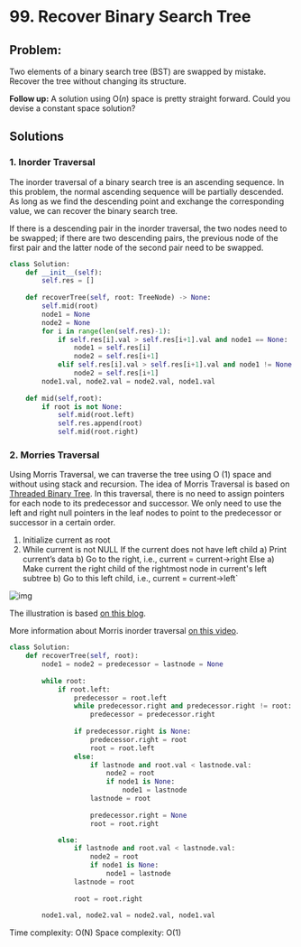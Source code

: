 # 99. Recover Binary Search Tree

## Problem: 

Two elements of a binary search tree (BST) are swapped by mistake. Recover the tree without changing its structure.

**Follow up:** A solution using O(*n*) space is pretty straight forward. Could you devise a constant space solution?

## Solutions

### **1. Inorder Traversal**

The inorder traversal of a binary search tree is an ascending sequence. In this problem, the normal ascending sequence will be partially descended. As long as we find the descending point and exchange the corresponding value, we can recover the binary search tree.

If there is a descending pair in the inorder traversal, the two nodes need to be swapped; if there are two descending pairs, the previous node of the first pair and the latter node of the second pair need to be swapped.

`````python
class Solution:
    def __init__(self):
        self.res = []
        
    def recoverTree(self, root: TreeNode) -> None:
        self.mid(root)
        node1 = None
        node2 = None
        for i in range(len(self.res)-1):
            if self.res[i].val > self.res[i+1].val and node1 == None:
                node1 = self.res[i]
                node2 = self.res[i+1]
            elif self.res[i].val > self.res[i+1].val and node1 != None:
                node2 = self.res[i+1]                
        node1.val, node2.val = node2.val, node1.val
        
    def mid(self,root):
        if root is not None:
            self.mid(root.left)
            self.res.append(root)
            self.mid(root.right)
`````

### 2. Morries Traversal

Using Morris Traversal, we can traverse the tree using O (1) space and without using stack and recursion. The idea of Morris Traversal is based on [Threaded Binary Tree](http://en.wikipedia.org/wiki/Threaded_binary_tree). In this traversal, there is no need to assign pointers for each node to its predecessor and successor. We only need to use the left and right null pointers in the leaf nodes to point to the predecessor or successor in a certain order. 

1. Initialize current as root                                                                                                                             
2. While current is not NULL
   If the current does not have left child
      a) Print current’s data
      b) Go to the right, i.e., current = current->right
   Else
      a) Make current the right child of the rightmost node in current's left subtree
      b) Go to this left child, i.e., current = current->left`

![img](https://images0.cnblogs.com/blog/300640/201306/14214057-7cc645706e7741e3b5ed62b320000354.jpg)

The illustration is based [on this blog](https://www.cnblogs.com/AnnieKim/archive/2013/06/15/morristraversal.html).

More information about Morris inorder traversal [on this video](https://www.youtube.com/watch?v=wGXB9OWhPTg).

`````python
class Solution:
    def recoverTree(self, root):
        node1 = node2 = predecessor = lastnode = None
        
        while root:
            if root.left:       
                predecessor = root.left
                while predecessor.right and predecessor.right != root:
                    predecessor = predecessor.right
 
                if predecessor.right is None:
                    predecessor.right = root
                    root = root.left
                else:
                    if lastnode and root.val < lastnode.val:
                        node2 = root
                        if node1 is None:
                            node1 = lastnode 
                    lastnode = root
                    
                    predecessor.right = None
                    root = root.right

            else:
                if lastnode and root.val < lastnode.val:
                    node2 = root
                    if node1 is None:
                        node1 = lastnode 
                lastnode = root
                
                root = root.right
        
        node1.val, node2.val = node2.val, node1.val  
`````

Time complexity: O(N)
Space complexity: O(1)